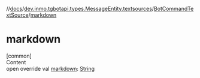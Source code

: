 //[docs](../../../index.md)/[dev.inmo.tgbotapi.types.MessageEntity.textsources](../index.md)/[BotCommandTextSource](index.md)/[markdown](markdown.md)



# markdown  
[common]  
Content  
open override val [markdown](markdown.md): [String](https://kotlinlang.org/api/latest/jvm/stdlib/kotlin/-string/index.html)  



